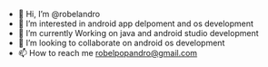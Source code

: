 - 👋 Hi, I’m @robelandro
- 👀 I’m interested in android app delpoment and os development
- 🌱 I’m currently Working on java and android studio development
- 💞️ I’m looking to collaborate on android os development
- 📫 How to reach me robelpopandro@gmail.com

<!---
robelandro/robelandro is a ✨ special ✨ repository because its `README.md` (this file) appears on your GitHub profile.
You can click the Preview link to take a look at your changes.
--->
